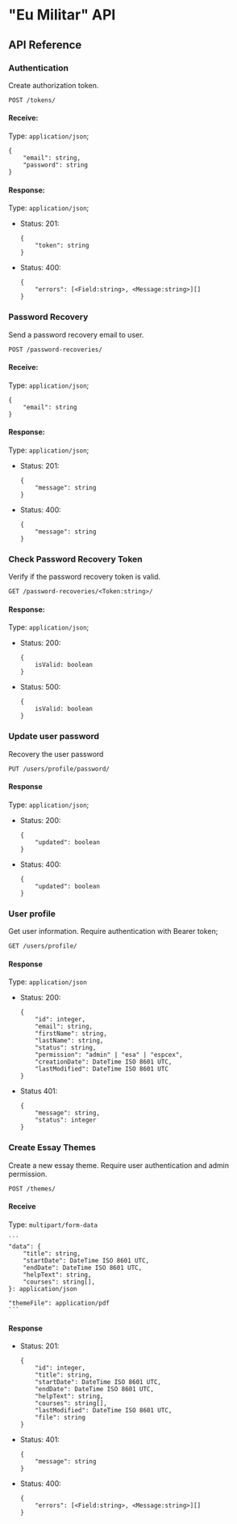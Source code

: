# "Eu Militar" API

## API Reference

### Authentication

Create authorization token.

    POST /tokens/

#### Receive:

Type: `application/json`;

```
{
    "email": string,
    "password": string
}
```

#### Response:

Type: `application/json`;

- Status: 201:
  ```
  {
      "token": string
  }
  ```
- Status: 400:
  ```
  {
      "errors": [<Field:string>, <Message:string>][]
  }
  ```

### Password Recovery

Send a password recovery email to user.

    POST /password-recoveries/

#### Receive:

Type: `application/json`;

```
{
    "email": string
}
```

#### Response:

Type: `application/json`;

- Status: 201:
  ```
  {
      "message": string
  }
  ```
- Status: 400:
  ```
  {
      "message": string
  }
  ```

### Check Password Recovery Token

Verify if the password recovery token is valid.

    GET /password-recoveries/<Token:string>/

#### Response:

Type: `application/json`;

- Status: 200:
  ```
  {
      isValid: boolean
  }
  ```
- Status: 500:
  ```
  {
      isValid: boolean
  }
  ```

### Update user password

Recovery the user password

    PUT /users/profile/password/

#### Response

Type: `application/json`;

- Status: 200:

  ```
  {
      "updated": boolean
  }
  ```

- Status: 400:

    ```
    {
        "updated": boolean
    }
    ```
### User profile
Get user information. Require authentication with Bearer token;

    GET /users/profile/

#### Response
Type: `application/json`

- Status: 200:
    ```
    {
        "id": integer,
        "email": string,
        "firstName": string,
        "lastName": string,
        "status": string,
        "permission": "admin" | "esa" | "espcex",
        "creationDate": DateTime ISO 8601 UTC,
        "lastModified": DateTime ISO 8601 UTC
    }   
    ```
- Status 401:
    ```
    {
        "message": string,
        "status": integer
    }
    ```

### Create Essay Themes
Create a new essay theme. Require user authentication and admin permission.

    POST /themes/

#### Receive
Type: `multipart/form-data`  

    ```
    "data": {
        "title": string,
        "startDate": DateTime ISO 8601 UTC,
        "endDate": DateTime ISO 8601 UTC,
        "helpText": string,
        "courses": string[],
    }: application/json

    "themeFile": application/pdf
    ```
#### Response
- Status: 201:
    ```
    {
        "id": integer,
        "title": string,
        "startDate": DateTime ISO 8601 UTC,
        "endDate": DateTime ISO 8601 UTC,
        "helpText": string,
        "courses": string[],
        "lastModified": DateTime ISO 8601 UTC,
        "file": string
    }
    ```
- Status: 401:  
    ```
    {
        "message": string
    }
    ```
- Status: 400:
    ```
    {
        "errors": [<Field:string>, <Message:string>][]
    }
    ```